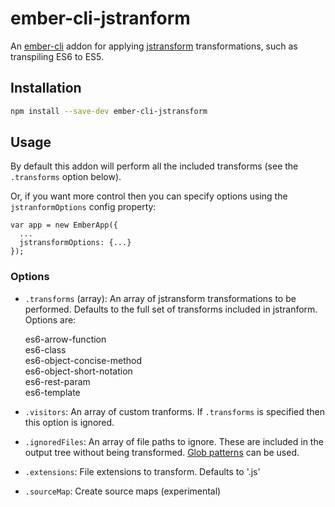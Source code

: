 # ember-cli-jstranform

An [ember-cli](https://github.com/stefanpenner/ember-cli) addon for applying [jstransform](https://github.com/facebook/jstransform) transformations, such as transpiling ES6 to ES5.

## Installation

```bash
npm install --save-dev ember-cli-jstransform
```

## Usage

By default this addon will perform all the included transforms (see the `.transforms` option below).

Or, if you want more control then you can specify options using the `jstranformOptions` config property:

```
var app = new EmberApp({
  ...
  jstransformOptions: {...}
});
```

### Options

* `.transforms` (array): An array of jstransform transformations
  to be performed. Defaults to the full set of transforms included in jstranform.
  Options are:

  es6-arrow-function  
  es6-class  
  es6-object-concise-method  
  es6-object-short-notation  
  es6-rest-param  
  es6-template
* `.visitors`: An array of custom tranforms. If `.transforms` is specified 
  then this option is ignored.
* `.ignoredFiles`: An array of file paths to ignore. These are included
  in the output tree without being transformed. [Glob patterns](https://github.com/isaacs/minimatch) 
  can be used.
* `.extensions`: File extensions to transform. Defaults to '.js'
* `.sourceMap`: Create source maps (experimental)
